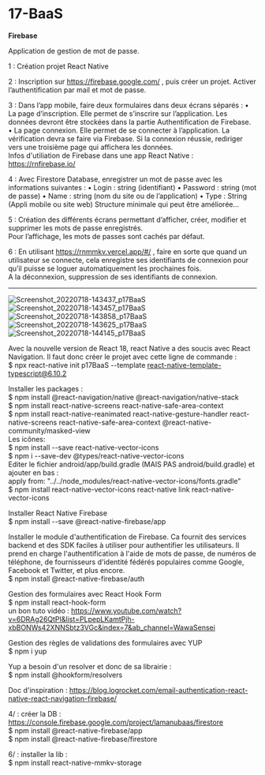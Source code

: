 # 17-BaaS

**Firebase**

Application de gestion de mot de passe.  

1 : Création projet React Native  

2 : Inscription sur https://firebase.google.com/ , puis créer un projet. Activer l’authentification par mail et mot de passe.  

3 : Dans l’app mobile, faire deux formulaires dans deux écrans séparés :
• La page d’inscription. Elle permet de s’inscrire sur l’application. Les données devront être stockées dans la partie Authentification de Firebase.
• La page connexion. Elle permet de se connecter à l’application. La vérification devra se faire via Firebase. Si la connexion réussie, rediriger vers une troisième page qui affichera les données.  
Infos d'utiliation de Firebase dans une app React Native : https://rnfirebase.io/  

4 : Avec Firestore Database, enregistrer un mot de passe avec les informations suivantes :
• Login : string (identifiant)
• Password : string (mot de passe)
• Name : string (nom du site ou de l’application)
• Type : String (Appli mobile ou site web)
Structure minimale qui peut être améliorée...  

5 : Création des différents écrans permettant d’afficher, créer, modifier et supprimer les mots de passe enregistrés.  
Pour l’affichage, les mots de passes sont cachés par défaut.  

6 : En utilisant https://rnmmkv.vercel.app/#/ , faire en sorte que quand un utilisateur se connecte, cela enregistre ses identifiants de connexion pour qu’il puisse se loguer automatiquement les prochaines fois.  
A la déconnexion, suppression de ses identifiants de connexion.  

-------

![Screenshot_20220718-143437_p17BaaS](https://user-images.githubusercontent.com/35977024/179517415-1b436a3e-ae6c-453c-b957-3b0462f92d3a.jpg)
![Screenshot_20220718-143457_p17BaaS](https://user-images.githubusercontent.com/35977024/179517412-890c7164-7148-4898-95c8-e56b8ba8a03d.jpg)
![Screenshot_20220718-143858_p17BaaS](https://user-images.githubusercontent.com/35977024/179517416-21e37522-be72-452f-abfb-557d850c66f6.jpg)
![Screenshot_20220718-143625_p17BaaS](https://user-images.githubusercontent.com/35977024/179517407-c9d4c88b-e3d1-4505-88af-6cf7ec1c9f56.jpg)
![Screenshot_20220718-144145_p17BaaS](https://user-images.githubusercontent.com/35977024/179517405-d2c13e6c-0b60-4bb3-8fa5-699534ecff17.jpg)


Avec la nouvelle version de React 18, react Native a des soucis avec React Navigation. Il faut donc créer le projet avec cette ligne de commande :  
$ npx react-native init p17BaaS --template react-native-template-typescript@6.10.2 

Installer les packages :  
$ npm install @react-navigation/native @react-navigation/native-stack  
$ npm install react-native-screens react-native-safe-area-context  
$ npm install react-native-reanimated react-native-gesture-handler react-native-screens react-native-safe-area-context @react-native-community/masked-view  
Les icônes:  
$ npm install --save react-native-vector-icons  
$ npm i --save-dev @types/react-native-vector-icons  
Editer le fichier android/app/build.gradle (MAIS PAS android/build.gradle) et ajouter en bas :  
apply from: "../../node_modules/react-native-vector-icons/fonts.gradle"  
$ npm install react-native-vector-icons react-native link react-native-vector-icons  

Installer React Native Firebase  
$ npm install --save @react-native-firebase/app  

Installer le module d'authentification de Firebase. Ca fournit des services backend et des SDK faciles à utiliser pour authentifier les utilisateurs. Il prend en charge l'authentification à l'aide de mots de passe, de numéros de téléphone, de fournisseurs d'identité fédérés populaires comme Google, Facebook et Twitter, et plus encore.  
$ npm install @react-native-firebase/auth

Gestion des formulaires avec React Hook Form  
$ npm install react-hook-form  
un bon tuto vidéo : https://www.youtube.com/watch?v=6DRAg26QtPI&list=PLpepLKamtPjh-xbBONWs42XNNSbtz3VGc&index=7&ab_channel=WawaSensei  

Gestion des règles de validations des formulaires avec YUP  
$ npm i yup  

Yup a besoin d'un resolver et donc de sa librairie :  
$ npm install @hookform/resolvers  

Doc d'inspiration : https://blog.logrocket.com/email-authentication-react-native-react-navigation-firebase/  

4/ : créer la DB : https://console.firebase.google.com/project/lamanubaas/firestore  
$ npm install @react-native-firebase/app  
$ npm install @react-native-firebase/firestore  

6/ : installer la lib :  
$ npm install react-native-mmkv-storage  
